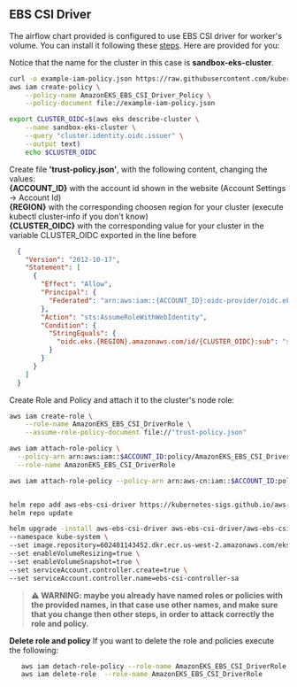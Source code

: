 ## EBS CSI Driver

The airflow chart provided is configured to use EBS CSI driver for worker's volume. You can install it following these [steps](https://docs.aws.amazon.com/eks/latest/userguide/ebs-csi.html). Here are provided for you: 

Notice that the name for the cluster in this case is **sandbox-eks-cluster**. 

```bash
curl -o example-iam-policy.json https://raw.githubusercontent.com/kubernetes-sigs/aws-ebs-csi-driver/v1.0.0/docs/example-iam-policy.json
aws iam create-policy \
    --policy-name AmazonEKS_EBS_CSI_Driver_Policy \
    --policy-document file://example-iam-policy.json

export CLUSTER_OIDC=$(aws eks describe-cluster \
    --name sandbox-eks-cluster \
    --query "cluster.identity.oidc.issuer" \
    --output text)
    echo $CLUSTER_OIDC
```

Create file **'trust-policy.json'**, with the following content, changing the values:      
 **{ACCOUNT\_ID}** with the account id shown in the website (Account Settings -> Account Id)        
 **{REGION}** with the corresponding choosen region for your cluster (execute kubectl cluster-info if you don't know)       
 **{CLUSTER\_OIDC}** with the corresponding value for your cluster in the variable CLUSTER_OIDC exported in the line before     
         
```json
  {
    "Version": "2012-10-17",
    "Statement": [
      {
        "Effect": "Allow",
        "Principal": {
          "Federated": "arn:aws:iam::{ACCOUNT_ID}:oidc-provider/oidc.eks.{REGION}.amazonaws.com/id/{CLUSTER_OIDC}"
        },
        "Action": "sts:AssumeRoleWithWebIdentity",
        "Condition": {
          "StringEquals": {
            "oidc.eks.{REGION}.amazonaws.com/id/{CLUSTER_OIDC}:sub": "system:serviceaccount:kube-system:ebs-csi-controller-sa"
          }
        }
      }
    ]
  }
```

Create Role and Policy and attach it to the cluster's node role:  

```bash 
aws iam create-role \
    --role-name AmazonEKS_EBS_CSI_DriverRole \
    --assume-role-policy-document file://"trust-policy.json"

aws iam attach-role-policy \
  --policy-arn arn:aws:iam::$ACCOUNT_ID:policy/AmazonEKS_EBS_CSI_Driver_Policy \
  --role-name AmazonEKS_EBS_CSI_DriverRole

aws iam attach-role-policy --policy-arn arn:aws-cn:iam::$ACCOUNT_ID:policy/AmazonEKS_EBS_CSI_Driver_Policy --role-name sandbox-eks-node-role


helm repo add aws-ebs-csi-driver https://kubernetes-sigs.github.io/aws-ebs-csi-driver
helm repo update

helm upgrade -install aws-ebs-csi-driver aws-ebs-csi-driver/aws-ebs-csi-driver \
--namespace kube-system \
--set image.repository=602401143452.dkr.ecr.us-west-2.amazonaws.com/eks/aws-ebs-csi-driver \
--set enableVolumeResizing=true \
--set enableVolumeSnapshot=true \
--set serviceAccount.controller.create=true \
--set serviceAccount.controller.name=ebs-csi-controller-sa
```

> **⚠ WARNING: maybe you already have named roles or policies with the provided names, in that case use other names, and make sure that you change then other steps, in order to attack correctly the role and policy.** 

**Delete role and policy**
If you want to delete the role and policies execute the following:      

  ```bash 
     aws iam detach-role-policy --role-name AmazonEKS_EBS_CSI_DriverRole --policy-arn arn:aws-cn:iam::${ACCOUNT_ID}:policy/AmazonEKS_EFS_CSI_Driver_Policy 
     aws iam delete-role  --role-name AmazonEKS_EBS_CSI_DriverRole 
  ```
